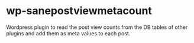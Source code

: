# wp-sanepostviewmetacount
Wordpress plugin to read the post view counts from the DB tables of other plugins and add them as meta values to each post.
